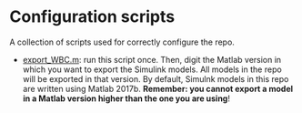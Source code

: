 # Configuration scripts

A collection of scripts used for correctly configure the repo.

- [export_WBC.m](export_WBC.m): run this script once. Then, digit the Matlab version in which you want to export the Simulink models. All models in the repo will be exported in that version. By default, Simulnk models in this repo are written using Matlab 2017b. **Remember: you cannot export a model in a Matlab version higher than the one you are using**! 





